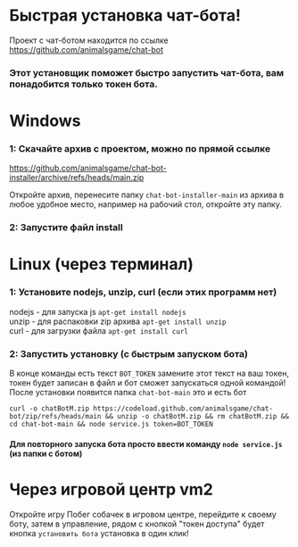 # Быстрая установка чат-бота!

Проект с чат-ботом находится по ссылке https://github.com/animalsgame/chat-bot

### Этот установщик поможет быстро запустить чат-бота, вам понадобится только токен бота.

# Windows
### 1: Скачайте архив с проектом, можно по прямой ссылке
https://github.com/animalsgame/chat-bot-installer/archive/refs/heads/main.zip

Откройте архив, перенесите папку `chat-bot-installer-main` из архива в любое удобное место, например на рабочий стол, откройте эту папку.
### 2: Запустите файл install

# Linux (через терминал)
### 1: Установите nodejs, unzip, curl (если этих программ нет)
nodejs - для запуска js `apt-get install nodejs`  
unzip - для распаковки zip архива `apt-get install unzip`  
curl - для загрузки файла `apt-get install curl`

### 2: Запустить установку (с быстрым запуском бота)
В конце команды есть текст `BOT_TOKEN` замените этот текст на ваш токен, токен будет записан в файл и бот сможет запускаться одной командой!  
После установки появится папка `chat-bot-main` это и есть бот
```
curl -o chatBotM.zip https://codeload.github.com/animalsgame/chat-bot/zip/refs/heads/main && unzip -o chatBotM.zip && rm chatBotM.zip && cd chat-bot-main && node service.js token=BOT_TOKEN
```
#### Для повторного запуска бота просто ввести команду `node service.js` (из папки с ботом)

# Через игровой центр vm2
Откройте игру Побег собачек в игровом центре, перейдите к своему боту, затем в управление, рядом с кнопкой "токен доступа" будет кнопка `установить бота` установка в один клик!

